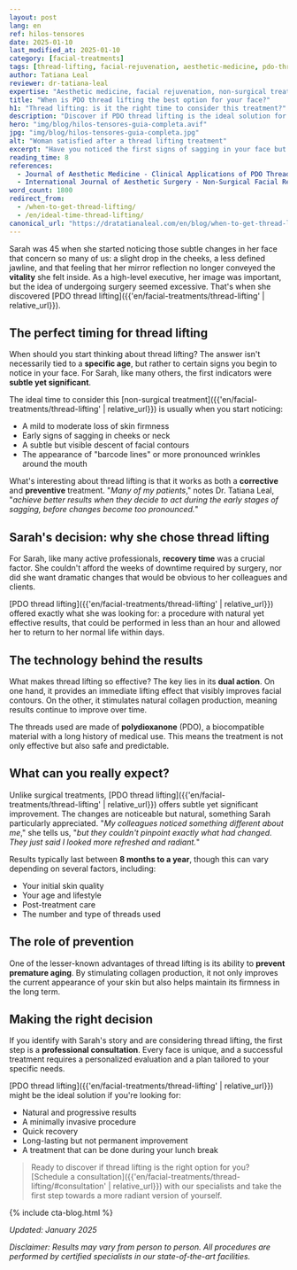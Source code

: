 ```yaml
---
layout: post
lang: en
ref: hilos-tensores
date: 2025-01-10
last_modified_at: 2025-01-10
category: [facial-treatments]
tags: [thread-lifting, facial-rejuvenation, aesthetic-medicine, pdo-threads, facial-sagging]
author: Tatiana Leal
reviewer: dr-tatiana-leal
expertise: "Aesthetic medicine, facial rejuvenation, non-surgical treatments"
title: "When is PDO thread lifting the best option for your face?"
h1: "Thread lifting: is it the right time to consider this treatment?"
description: "Discover if PDO thread lifting is the ideal solution for your aesthetic concerns. Learn when is the best time to consider this treatment and what to expect."
hero: "img/blog/hilos-tensores-guia-completa.avif"
jpg: "img/blog/hilos-tensores-guia-completa.jpg"
alt: "Woman satisfied after a thread lifting treatment"
excerpt: "Have you noticed the first signs of sagging in your face but feel surgery is too much? Discover why PDO thread lifting might be exactly what you're looking for."
reading_time: 8
references:
  - Journal of Aesthetic Medicine - Clinical Applications of PDO Threads: "https://www.aestheticmedicine.org/example"
  - International Journal of Aesthetic Surgery - Non-Surgical Facial Rejuvenation: "https://www.aestheticsurgery.org/example"
word_count: 1800
redirect_from:
  - /when-to-get-thread-lifting/
  - /en/ideal-time-thread-lifting/
canonical_url: "https://dratatianaleal.com/en/blog/when-to-get-thread-lifting/"
---
```


Sarah was 45 when she started noticing those subtle changes in her face that concern so many of us: a slight drop in the cheeks, a less defined jawline, and that feeling that her mirror reflection no longer conveyed the **vitality** she felt inside. As a high-level executive, her image was important, but the idea of undergoing surgery seemed excessive. That's when she discovered [PDO thread lifting]({{'en/facial-treatments/thread-lifting' | relative_url}}).

## The perfect timing for thread lifting

When should you start thinking about thread lifting? The answer isn't necessarily tied to a **specific age**, but rather to certain signs you begin to notice in your face. For Sarah, like many others, the first indicators were **subtle yet significant**.

The ideal time to consider this [non-surgical treatment]({{'en/facial-treatments/thread-lifting' | relative_url}}) is usually when you start noticing:

- A mild to moderate loss of skin firmness
- Early signs of sagging in cheeks or neck
- A subtle but visible descent of facial contours
- The appearance of "barcode lines" or more pronounced wrinkles around the mouth

What's interesting about thread lifting is that it works as both a **corrective** and **preventive** treatment. "*Many of my patients*," notes Dr. Tatiana Leal, "*achieve better results when they decide to act during the early stages of sagging, before changes become too pronounced.*"

## Sarah's decision: why she chose thread lifting

For Sarah, like many active professionals, **recovery time** was a crucial factor. She couldn't afford the weeks of downtime required by surgery, nor did she want dramatic changes that would be obvious to her colleagues and clients.

[PDO thread lifting]({{'en/facial-treatments/thread-lifting' | relative_url}}) offered exactly what she was looking for: a procedure with natural yet effective results, that could be performed in less than an hour and allowed her to return to her normal life within days.

## The technology behind the results

What makes thread lifting so effective? The key lies in its **dual action**. On one hand, it provides an immediate lifting effect that visibly improves facial contours. On the other, it stimulates natural collagen production, meaning results continue to improve over time.

The threads used are made of **polydioxanone** (PDO), a biocompatible material with a long history of medical use. This means the treatment is not only effective but also safe and predictable.

## What can you really expect?

Unlike surgical treatments, [PDO thread lifting]({{'en/facial-treatments/thread-lifting' | relative_url}}) offers subtle yet significant improvement. The changes are noticeable but natural, something Sarah particularly appreciated. "*My colleagues noticed something different about me*," she tells us, "*but they couldn't pinpoint exactly what had changed. They just said I looked more refreshed and radiant.*"

Results typically last between **8 months to a year**, though this can vary depending on several factors, including:

- Your initial skin quality
- Your age and lifestyle
- Post-treatment care
- The number and type of threads used

## The role of prevention

One of the lesser-known advantages of thread lifting is its ability to **prevent premature aging**. By stimulating collagen production, it not only improves the current appearance of your skin but also helps maintain its firmness in the long term.

## Making the right decision

If you identify with Sarah's story and are considering thread lifting, the first step is a **professional consultation**. Every face is unique, and a successful treatment requires a personalized evaluation and a plan tailored to your specific needs.

[PDO thread lifting]({{'en/facial-treatments/thread-lifting' | relative_url}}) might be the ideal solution if you're looking for:

- Natural and progressive results
- A minimally invasive procedure
- Quick recovery
- Long-lasting but not permanent improvement
- A treatment that can be done during your lunch break

>Ready to discover if thread lifting is the right option for you? [Schedule a consultation]({{'en/facial-treatments/thread-lifting/#consultation' | relative_url}}) with our specialists and take the first step towards a more radiant version of yourself.

{% include cta-blog.html %}

*Updated: January 2025*

*Disclaimer: Results may vary from person to person. All procedures are performed by certified specialists in our state-of-the-art facilities.*
